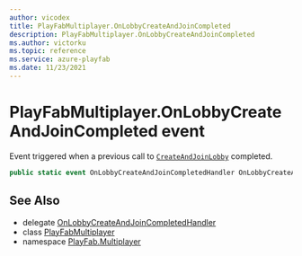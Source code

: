 ```yaml
---
author: vicodex
title: PlayFabMultiplayer.OnLobbyCreateAndJoinCompleted
description: PlayFabMultiplayer.OnLobbyCreateAndJoinCompleted
ms.author: victorku
ms.topic: reference
ms.service: azure-playfab
ms.date: 11/23/2021
---
```


# PlayFabMultiplayer.OnLobbyCreateAndJoinCompleted event

Event triggered when a previous call to [`CreateAndJoinLobby`](./CreateAndJoinLobby.md) completed.

```csharp
public static event OnLobbyCreateAndJoinCompletedHandler OnLobbyCreateAndJoinCompleted;
```

## See Also

* delegate [OnLobbyCreateAndJoinCompletedHandler](../PlayFabMultiplayer.OnLobbyCreateAndJoinCompletedHandler.md)
* class [PlayFabMultiplayer](../PlayFabMultiplayer.md)
* namespace [PlayFab.Multiplayer](../../PlayFabMultiplayerSDK.md)


